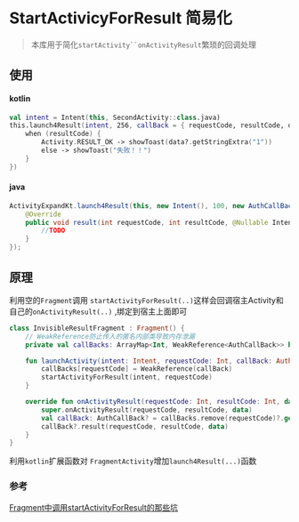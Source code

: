 # StartActivicyForResult 简易化

> 本库用于简化`startActivity``onActivityResult`繁琐的回调处理

## 使用

#### kotlin

```kotlin
val intent = Intent(this, SecondActivity::class.java)
this.launch4Result(intent, 256, callBack = { requestCode, resultCode, data ->
    when (resultCode) {
        Activity.RESULT_OK -> showToast(data?.getStringExtra("1"))
        else -> showToast("失败！！")
    }
})
```

#### java

```java
ActivityExpandKt.launch4Result(this, new Intent(), 100, new AuthCallBack() {
    @Override
    public void result(int requestCode, int resultCode, @Nullable Intent data){
        //TODO
    }
});
```



## 原理

利用空的`Fragment`调用 `startActivityForResult(..)`这样会回调宿主Activity和自己的`onActivityResult(..)` ,绑定到宿主上面即可

```kotlin
class InvisibleResultFragment : Fragment() {
	// WeakReference防止传入的匿名内部类导致内存泄漏
    private val callBacks: ArrayMap<Int, WeakReference<AuthCallBack>> by lazy { ArrayMap<Int, WeakReference<AuthCallBack>>() }

    fun launchActivity(intent: Intent, requestCode: Int, callBack: AuthCallBack) {
        callBacks[requestCode] = WeakReference(callBack)
        startActivityForResult(intent, requestCode)
    }

    override fun onActivityResult(requestCode: Int, resultCode: Int, data: Intent?) {
        super.onActivityResult(requestCode, resultCode, data)
        val callBack: AuthCallBack? = callBacks.remove(requestCode)?.get()
        callBack?.result(requestCode, resultCode, data)
    }
}
```

利用`kotlin`扩展函数对 `FragmentActivity`增加`launch4Result(...)`函数

### 参考

[Fragment中调用startActivityForResult的那些坑](https://yq.aliyun.com/articles/680562)

